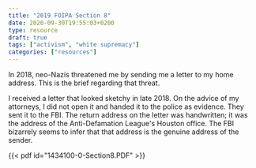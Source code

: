 ```yaml
---
title: "2019 FOIPA Section 8"
date: 2020-09-30T19:55:03+0200
type: resource
draft: true
tags: ["activism", "white supremacy"]
categories: ["resources"]
---
```


In 2018, neo-Nazis threatened me by sending me a letter to my home address. This is the brief regarding that threat.

<!--more-->

I received a letter that looked sketchy in late 2018. On the advice of my attorneys, I did not open it and handed it to the police as evidence. They sent it to the FBI. The return address on the letter was handwritten; it was the address of the Anti-Defamation League's Houston office. The FBI bizarrely seems to infer that that address is the genuine address of the sender.

{{< pdf id="1434100-0-Section8.PDF" >}}
